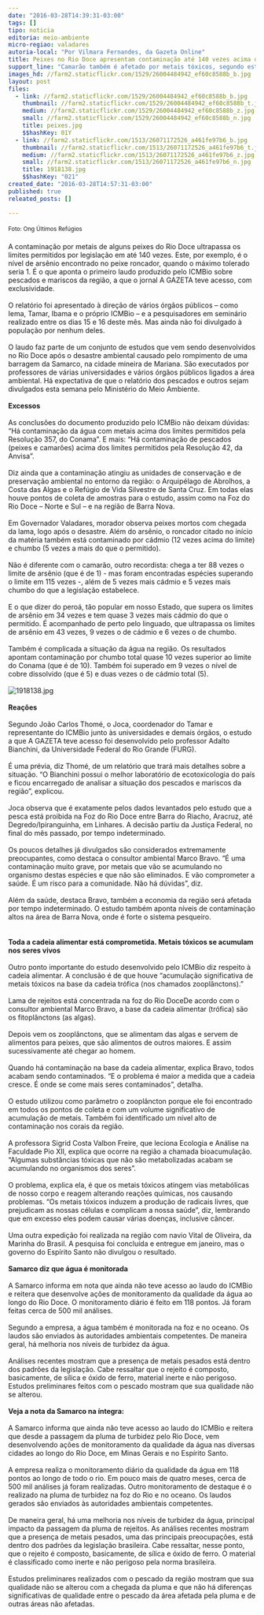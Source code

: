 ```yaml
---
date: "2016-03-28T14:39:31-03:00"
tags: []
tipo: noticia
editoria: meio-ambiente
micro-regiao: valadares
autoria-local: "Por Vilmara Fernandes, da Gazeta Online"
title: Peixes no Rio Doce apresentam contaminação até 140 vezes acima do limite
support_line: "Camarão também é afetado por metais tóxicos, segundo estudo"
images_hd: //farm2.staticflickr.com/1529/26004484942_ef60c8588b_b.jpg
layout: post
files:
  - link: //farm2.staticflickr.com/1529/26004484942_ef60c8588b_b.jpg
    thumbnail: //farm2.staticflickr.com/1529/26004484942_ef60c8588b_t.jpg
    medium: //farm2.staticflickr.com/1529/26004484942_ef60c8588b_z.jpg
    small: //farm2.staticflickr.com/1529/26004484942_ef60c8588b_n.jpg
    title: peixes.jpg
    $$hashKey: 01Y
  - link: //farm2.staticflickr.com/1513/26071172526_a461fe97b6_b.jpg
    thumbnail: //farm2.staticflickr.com/1513/26071172526_a461fe97b6_t.jpg
    medium: //farm2.staticflickr.com/1513/26071172526_a461fe97b6_z.jpg
    small: //farm2.staticflickr.com/1513/26071172526_a461fe97b6_n.jpg
    title: 1918138.jpg
    $$hashKey: "021"
created_date: "2016-03-28T14:57:31-03:00"
published: true
releated_posts: []

---
```

<div>
<div style="line-height: 20.8px;"><small>Foto: Ong &Uacute;ltimos Ref&uacute;gios</small></div>

<div>&nbsp;</div>
</div>

<div>A contamina&ccedil;&atilde;o por metais de alguns peixes do Rio Doce ultrapassa os limites permitidos por legisla&ccedil;&atilde;o em at&eacute; 140 vezes. Este, por exemplo, &eacute; o n&iacute;vel de ars&ecirc;nio encontrado no peixe roncador, quando o m&aacute;ximo tolerado seria 1. &Eacute; o que aponta o primeiro laudo produzido pelo ICMBio sobre pescados e mariscos da regi&atilde;o, a que o jornal A GAZETA teve acesso, com exclusividade.</div>

<div>&nbsp;</div>

<div>O relat&oacute;rio foi apresentado &agrave; dire&ccedil;&atilde;o de v&aacute;rios &oacute;rg&atilde;os p&uacute;blicos &ndash; como Iema, Tamar, Ibama e o pr&oacute;prio ICMBio &ndash; e a pesquisadores em semin&aacute;rio realizado entre os dias 15 e 16 deste m&ecirc;s. Mas ainda n&atilde;o foi divulgado &agrave; popula&ccedil;&atilde;o por nenhum deles.</div>

<div>&nbsp;</div>

<div>O laudo faz parte de um conjunto de estudos que vem sendo desenvolvidos no Rio Doce ap&oacute;s o desastre ambiental causado pelo rompimento de uma barragem da Samarco, na cidade mineira de Mariana. S&atilde;o executados por professores de v&aacute;rias universidades e v&aacute;rios &oacute;rg&atilde;os p&uacute;blicos ligados a &aacute;rea ambiental. H&aacute; expectativa de que o relat&oacute;rio dos pescados e outros sejam divulgados esta semana pelo Minist&eacute;rio do Meio Ambiente.</div>

<div>
<div>&nbsp;</div>
</div>

<div><strong>Excessos</strong></div>

<div>&nbsp;</div>

<div>As conclus&otilde;es do documento produzido pelo ICMBio n&atilde;o deixam d&uacute;vidas: &ldquo;H&aacute; contamina&ccedil;&atilde;o da &aacute;gua com metais acima dos limites permitidos pela Resolu&ccedil;&atilde;o 357, do Conama&rdquo;. E mais: &ldquo;H&aacute; contamina&ccedil;&atilde;o de pescados (peixes e camar&otilde;es) acima dos limites permitidos pela Resolu&ccedil;&atilde;o 42, da Anvisa&rdquo;.</div>

<div>&nbsp;</div>

<div>Diz ainda que a contamina&ccedil;&atilde;o atingiu as unidades de conserva&ccedil;&atilde;o e de preserva&ccedil;&atilde;o ambiental no entorno da regi&atilde;o: o Arquip&eacute;lago de Abrolhos, a Costa das Algas e o Ref&uacute;gio de Vida Silvestre de Santa Cruz. Em todas elas houve pontos de coleta de amostras para o estudo, assim como na Foz do Rio Doce &ndash; Norte e Sul &ndash; e na regi&atilde;o de Barra Nova.</div>

<div>&nbsp;</div>

<div>Em Governador Valadares, morador observa peixes mortos com chegada da lama, logo ap&oacute;s o desastre.&nbsp;Al&eacute;m do ars&ecirc;nio, o roncador citado no in&iacute;cio da mat&eacute;ria tamb&eacute;m est&aacute; contaminado por c&aacute;dmio (12 vezes acima do limite) e chumbo (5 vezes a mais do que o permitido).</div>

<div>&nbsp;</div>

<div>N&atilde;o &eacute; diferente com o camar&atilde;o, outro recordista: chega a ter 88 vezes o limite de ars&ecirc;nio (que &eacute; de 1) - mas foram encontradas esp&eacute;cies superando o limite em 115 vezes -, al&eacute;m de 5 vezes mais c&aacute;dmio e 5 vezes mais chumbo do que a legisla&ccedil;&atilde;o estabelece.</div>

<div>&nbsp;</div>

<div>E o que dizer do pero&aacute;, t&atilde;o popular em nosso Estado, que supera os limites de ars&ecirc;nio em 34 vezes e tem quase 3 vezes mais c&aacute;dmio do que o permitido. &Eacute; acompanhado de perto pelo linguado, que ultrapassa os limites de ars&ecirc;nio em 43 vezes, 9 vezes o de c&aacute;dmio e 6 vezes o de chumbo.</div>

<div>&nbsp;</div>

<div>Tamb&eacute;m &eacute; complicada a situa&ccedil;&atilde;o da &aacute;gua na regi&atilde;o. Os resultados apontam contamina&ccedil;&atilde;o por chumbo total quase 10 vezes superior ao limite do Conama (que &eacute; de 10). Tamb&eacute;m foi superado em 9 vezes o n&iacute;vel de cobre dissolvido (que &eacute; 5) e duas vezes o de c&aacute;dmio total (5).</div>

<div>&nbsp;</div>

<div><img alt="1918138.jpg" src="//farm2.staticflickr.com/1513/26071172526_a461fe97b6_b.jpg" /></div>

<div>&nbsp;</div>

<div><strong>Rea&ccedil;&otilde;es</strong></div>

<div>&nbsp;</div>

<div>Segundo Jo&atilde;o Carlos Thom&eacute;, o Joca, coordenador do Tamar e representante do ICMBio junto &agrave;s universidades e demais &oacute;rg&atilde;os, o estudo a que A GAZETA teve acesso foi desenvolvido pelo professor Adalto Bianchini, da Universidade Federal do Rio Grande (FURG).</div>

<div>&nbsp;</div>

<div>&Eacute; uma pr&eacute;via, diz Thom&eacute;, de um relat&oacute;rio que trar&aacute; mais detalhes sobre a situa&ccedil;&atilde;o. &ldquo;O Bianchini possui o melhor laborat&oacute;rio de ecotoxicologia do pa&iacute;s e ficou encarregado de analisar a situa&ccedil;&atilde;o dos pescados e mariscos da regi&atilde;o&rdquo;, explicou.</div>

<div>&nbsp;</div>

<div>Joca observa que &eacute; exatamente pelos dados levantados pelo estudo que a pesca est&aacute; proibida na Foz do Rio Doce entre Barra do Riacho, Aracruz, at&eacute; Degredo/Ipiranguinha, em Linhares. A decis&atilde;o partiu da Justi&ccedil;a Federal, no final do m&ecirc;s passado, por tempo indeterminado.</div>

<div>&nbsp;</div>

<div>Os poucos detalhes j&aacute; divulgados s&atilde;o considerados extremamente preocupantes, como destaca o consultor ambiental Marco Bravo. &ldquo;&Eacute; uma contamina&ccedil;&atilde;o muito grave, por metais que v&atilde;o se acumulando no organismo destas esp&eacute;cies e que n&atilde;o s&atilde;o eliminados. E v&atilde;o comprometer a sa&uacute;de. &Eacute; um risco para a comunidade. N&atilde;o h&aacute; d&uacute;vidas&rdquo;, diz.</div>

<div>&nbsp;</div>

<div>Al&eacute;m da sa&uacute;de, destaca Bravo, tamb&eacute;m a economia da regi&atilde;o ser&aacute; afetada por tempo indeterminado. O estudo tamb&eacute;m aponta n&iacute;veis de contamina&ccedil;&atilde;o altos na &aacute;rea de Barra Nova, onde &eacute; forte o sistema pesqueiro.</div>

<div>&nbsp;</div>

<div>&nbsp;</div>

<div><strong>Toda a cadeia alimentar est&aacute; comprometida.&nbsp;Metais t&oacute;xicos se acumulam nos seres vivos</strong></div>

<div>&nbsp;</div>

<div>Outro ponto importante do estudo desenvolvido pelo ICMBio diz respeito &agrave; cadeia alimentar. A conclus&atilde;o &eacute; de que houve &ldquo;acumula&ccedil;&atilde;o significativa de metais t&oacute;xicos na base da cadeia tr&oacute;fica (nos chamados zoopl&acirc;nctons).&rdquo;</div>

<div>&nbsp;</div>

<div>Lama de rejeitos est&aacute; concentrada na foz do Rio DoceDe acordo com o consultor ambiental Marco Bravo, a base da cadeia alimentar (tr&oacute;fica) s&atilde;o os fitopl&acirc;nctons (as algas).</div>

<div>&nbsp;</div>

<div>Depois vem os zoopl&acirc;nctons, que se alimentam das algas e servem de alimentos para peixes, que s&atilde;o alimentos de outros maiores. E assim sucessivamente at&eacute; chegar ao homem.</div>

<div>&nbsp;</div>

<div>Quando h&aacute; contamina&ccedil;&atilde;o na base da cadeia alimentar, explica Bravo, todos acabam sendo contaminados. &ldquo;E o problema &eacute; maior a medida que a cadeia cresce. &Eacute; onde se come mais seres contaminados&rdquo;, detalha.</div>

<div>&nbsp;</div>

<div>O estudo utilizou como par&acirc;metro o zoopl&acirc;ncton porque ele foi encontrado em todos os pontos de coleta e com um volume significativo de acumula&ccedil;&atilde;o de metais. Tamb&eacute;m foi identificado um n&iacute;vel alto de contamina&ccedil;&atilde;o nos corais da regi&atilde;o.</div>

<div>&nbsp;</div>

<div>A professora Sigrid Costa Valbon Freire, que leciona Ecologia e An&aacute;lise na Faculdade Pio XII, explica que ocorre na regi&atilde;o a chamada bioacumula&ccedil;&atilde;o. &ldquo;Algumas subst&acirc;ncias t&oacute;xicas que n&atilde;o s&atilde;o metabolizadas acabam se acumulando no organismos dos seres&rdquo;.</div>

<div>&nbsp;</div>

<div>O problema, explica ela, &eacute; que os metais t&oacute;xicos atingem vias metab&oacute;licas de nosso corpo e reagem alterando rea&ccedil;&otilde;es qu&iacute;micas, nos causando problemas. &ldquo;Os metais t&oacute;xicos induzem a produ&ccedil;&atilde;o de radicais livres, que prejudicam as nossas c&eacute;lulas e complicam a nossa sa&uacute;de&rdquo;, diz, lembrando que em excesso eles podem causar v&aacute;rias doen&ccedil;as, inclusive c&acirc;ncer.</div>

<div>&nbsp;</div>

<div>Uma outra expedi&ccedil;&atilde;o foi realizada na regi&atilde;o com navio Vital de Oliveira, da Marinha do Brasil. A pesquisa foi conclu&iacute;da e entregue em janeiro, mas o governo do Esp&iacute;rito Santo n&atilde;o divulgou o resultado.</div>

<div>&nbsp;</div>

<div><strong>Samarco diz que &aacute;gua &eacute; monitorada</strong></div>

<div>&nbsp;</div>

<div>A Samarco informa em nota que ainda n&atilde;o teve acesso ao laudo do ICMBio e reitera que desenvolve a&ccedil;&otilde;es de monitoramento da qualidade da &aacute;gua ao longo do Rio Doce. O monitoramento di&aacute;rio &eacute; feito em 118 pontos. J&aacute; foram feitas cerca de 500 mil an&aacute;lises.</div>

<div>&nbsp;</div>

<div>Segundo a empresa, a &aacute;gua tamb&eacute;m &eacute; monitorada na foz e no oceano. Os laudos s&atilde;o enviados &agrave;s autoridades ambientais competentes. De maneira geral, h&aacute; melhoria nos n&iacute;veis de turbidez da &aacute;gua.</div>

<div>&nbsp;</div>

<div>An&aacute;lises recentes mostram que a presen&ccedil;a de metais pesados est&aacute; dentro dos padr&otilde;es da legisla&ccedil;&atilde;o. Cabe ressaltar que o rejeito &eacute; composto, basicamente, de s&iacute;lica e &oacute;xido de ferro, material inerte e n&atilde;o perigoso. Estudos preliminares feitos com o pescado mostram que sua qualidade n&atilde;o se alterou.</div>

<div>&nbsp;</div>

<div><strong>Veja a nota da Samarco na &iacute;ntegra:</strong></div>

<div>&nbsp;</div>

<div>A Samarco informa que ainda n&atilde;o teve acesso ao laudo do ICMBio e reitera que desde a passagem da pluma de turbidez pelo Rio Doce, vem desenvolvendo a&ccedil;&otilde;es de monitoramento da qualidade da &aacute;gua nas diversas cidades ao longo do Rio Doce, em Minas Gerais e no Esp&iacute;rito Santo.</div>

<div>&nbsp;</div>

<div>A empresa realiza o monitoramento di&aacute;rio da qualidade da &aacute;gua em 118 pontos ao longo de todo o rio. Em pouco mais de quatro meses, cerca de 500 mil an&aacute;lises j&aacute; foram realizadas. Outro monitoramento de destaque &eacute; o realizado na pluma de turbidez na foz do Rio e no oceano. Os laudos gerados s&atilde;o enviados &agrave;s autoridades ambientais competentes.</div>

<div>&nbsp;</div>

<div>De maneira geral, h&aacute; uma melhoria nos n&iacute;veis de turbidez da &aacute;gua, principal impacto da passagem da pluma de rejeitos. As an&aacute;lises recentes mostram que a presen&ccedil;a de metais pesados, uma das principais preocupa&ccedil;&otilde;es, est&aacute; dentro dos padr&otilde;es da legisla&ccedil;&atilde;o brasileira. Cabe ressaltar, nesse ponto, que o rejeito &eacute; composto, basicamente, de s&iacute;lica e &oacute;xido de ferro. O material &eacute; classificado como inerte e n&atilde;o perigoso pela norma brasileira.</div>

<div>&nbsp;</div>

<div>Estudos preliminares realizados com o pescado da regi&atilde;o mostram que sua qualidade n&atilde;o se alterou com a chegada da pluma e que n&atilde;o h&aacute; diferen&ccedil;as significativas de qualidade entre o pescado da &aacute;rea afetada pela pluma e de outras &aacute;reas n&atilde;o afetadas.</div>
